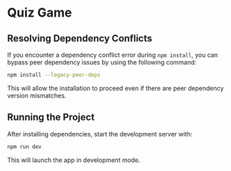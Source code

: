 # Quiz Game

## Resolving Dependency Conflicts

If you encounter a dependency conflict error during `npm install`, you can bypass peer dependency issues by using the following command:

```sh
npm install --legacy-peer-deps
```

This will allow the installation to proceed even if there are peer dependency version mismatches.

## Running the Project

After installing dependencies, start the development server with:

```sh
npm run dev
```

This will launch the app in development mode.
